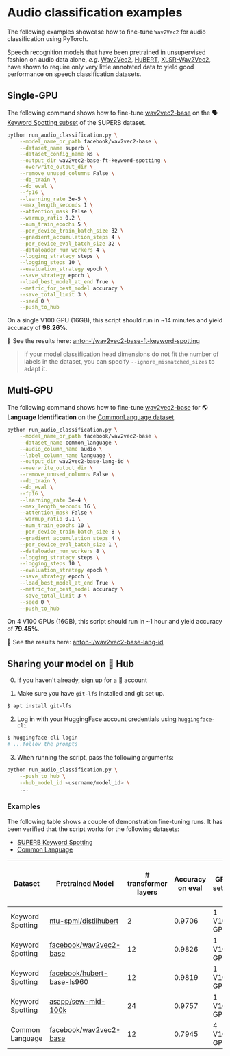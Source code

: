 <!---
Copyright 2021 The HuggingFace Team. All rights reserved.

Licensed under the Apache License, Version 2.0 (the "License");
you may not use this file except in compliance with the License.
You may obtain a copy of the License at

    http://www.apache.org/licenses/LICENSE-2.0

Unless required by applicable law or agreed to in writing, software
distributed under the License is distributed on an "AS IS" BASIS,
WITHOUT WARRANTIES OR CONDITIONS OF ANY KIND, either express or implied.
See the License for the specific language governing permissions and
limitations under the License.
-->

# Audio classification examples

The following examples showcase how to fine-tune `Wav2Vec2` for audio classification using PyTorch.

Speech recognition models that have been pretrained in unsupervised fashion on audio data alone,
*e.g.* [Wav2Vec2](https://huggingface.co/transformers/main/model_doc/wav2vec2.html),
[HuBERT](https://huggingface.co/transformers/main/model_doc/hubert.html),
[XLSR-Wav2Vec2](https://huggingface.co/transformers/main/model_doc/xlsr_wav2vec2.html), have shown to require only
very little annotated data to yield good performance on speech classification datasets.

## Single-GPU

The following command shows how to fine-tune [wav2vec2-base](https://huggingface.co/facebook/wav2vec2-base) on the 🗣️ [Keyword Spotting subset](https://huggingface.co/datasets/superb#ks) of the SUPERB dataset.

```bash
python run_audio_classification.py \
    --model_name_or_path facebook/wav2vec2-base \
    --dataset_name superb \
    --dataset_config_name ks \
    --output_dir wav2vec2-base-ft-keyword-spotting \
    --overwrite_output_dir \
    --remove_unused_columns False \
    --do_train \
    --do_eval \
    --fp16 \
    --learning_rate 3e-5 \
    --max_length_seconds 1 \
    --attention_mask False \
    --warmup_ratio 0.2 \
    --num_train_epochs 5 \
    --per_device_train_batch_size 32 \
    --gradient_accumulation_steps 4 \
    --per_device_eval_batch_size 32 \
    --dataloader_num_workers 4 \
    --logging_strategy steps \
    --logging_steps 10 \
    --evaluation_strategy epoch \
    --save_strategy epoch \
    --load_best_model_at_end True \
    --metric_for_best_model accuracy \
    --save_total_limit 3 \
    --seed 0 \
    --push_to_hub
```

On a single V100 GPU (16GB), this script should run in ~14 minutes and yield accuracy of **98.26%**.

👀 See the results here: [anton-l/wav2vec2-base-ft-keyword-spotting](https://huggingface.co/anton-l/wav2vec2-base-ft-keyword-spotting)

> If your model classification head dimensions do not fit the number of labels in the dataset, you can specify `--ignore_mismatched_sizes` to adapt it.

## Multi-GPU

The following command shows how to fine-tune [wav2vec2-base](https://huggingface.co/facebook/wav2vec2-base) for 🌎 **Language Identification** on the [CommonLanguage dataset](https://huggingface.co/datasets/anton-l/common_language).

```bash
python run_audio_classification.py \
    --model_name_or_path facebook/wav2vec2-base \
    --dataset_name common_language \
    --audio_column_name audio \
    --label_column_name language \
    --output_dir wav2vec2-base-lang-id \
    --overwrite_output_dir \
    --remove_unused_columns False \
    --do_train \
    --do_eval \
    --fp16 \
    --learning_rate 3e-4 \
    --max_length_seconds 16 \
    --attention_mask False \
    --warmup_ratio 0.1 \
    --num_train_epochs 10 \
    --per_device_train_batch_size 8 \
    --gradient_accumulation_steps 4 \
    --per_device_eval_batch_size 1 \
    --dataloader_num_workers 8 \
    --logging_strategy steps \
    --logging_steps 10 \
    --evaluation_strategy epoch \
    --save_strategy epoch \
    --load_best_model_at_end True \
    --metric_for_best_model accuracy \
    --save_total_limit 3 \
    --seed 0 \
    --push_to_hub
```

On 4 V100 GPUs (16GB), this script should run in ~1 hour and yield accuracy of **79.45%**.

👀 See the results here: [anton-l/wav2vec2-base-lang-id](https://huggingface.co/anton-l/wav2vec2-base-lang-id)

## Sharing your model on 🤗 Hub

0. If you haven't already, [sign up](https://huggingface.co/join) for a 🤗 account

1. Make sure you have `git-lfs` installed and git set up.

```bash
$ apt install git-lfs
```

2. Log in with your HuggingFace account credentials using `huggingface-cli`

```bash
$ huggingface-cli login
# ...follow the prompts
```

3. When running the script, pass the following arguments:

```bash
python run_audio_classification.py \
    --push_to_hub \
    --hub_model_id <username/model_id> \
    ...
```

### Examples

The following table shows a couple of demonstration fine-tuning runs.
It has been verified that the script works for the following datasets:

- [SUPERB Keyword Spotting](https://huggingface.co/datasets/superb#ks)
- [Common Language](https://huggingface.co/datasets/common_language)

| Dataset | Pretrained Model | # transformer layers | Accuracy on eval | GPU setup | Training time | Fine-tuned Model & Logs |
|---------|------------------|----------------------|------------------|-----------|---------------|--------------------------|
| Keyword Spotting | [ntu-spml/distilhubert](https://huggingface.co/ntu-spml/distilhubert) | 2 | 0.9706 | 1 V100 GPU | 11min  | [here](https://huggingface.co/anton-l/distilhubert-ft-keyword-spotting) |
| Keyword Spotting | [facebook/wav2vec2-base](https://huggingface.co/facebook/wav2vec2-base) | 12 | 0.9826 | 1 V100 GPU | 14min  | [here](https://huggingface.co/anton-l/wav2vec2-base-ft-keyword-spotting) |
| Keyword Spotting | [facebook/hubert-base-ls960](https://huggingface.co/facebook/hubert-base-ls960) | 12 | 0.9819 | 1 V100 GPU | 14min  | [here](https://huggingface.co/anton-l/hubert-base-ft-keyword-spotting) |
| Keyword Spotting | [asapp/sew-mid-100k](https://huggingface.co/asapp/sew-mid-100k) | 24 | 0.9757 | 1 V100 GPU | 15min  | [here](https://huggingface.co/anton-l/sew-mid-100k-ft-keyword-spotting) |
| Common Language | [facebook/wav2vec2-base](https://huggingface.co/facebook/wav2vec2-base) | 12 | 0.7945 | 4 V100 GPUs | 1h10m  | [here](https://huggingface.co/anton-l/wav2vec2-base-lang-id) |
